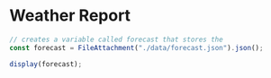 # Weather Report

```js
// creates a variable called forecast that stores the 
const forecast = FileAttachment("./data/forecast.json").json();
```

```js
display(forecast);
```